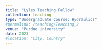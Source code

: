 ```yaml
---
title: "Lyles Teaching Fellow"
collection: teaching
type: "Undergraduate Course: Hydraulics"
#permalink: /teaching/Teaching_2
venue: "Purdue University"
date: 2023
#location: "City, Country"
---
```


